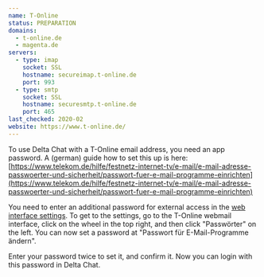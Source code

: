 ```yaml
---
name: T-Online
status: PREPARATION
domains: 
  - t-online.de
  - magenta.de
servers:
  - type: imap
    socket: SSL
    hostname: secureimap.t-online.de
    port: 993
  - type: smtp
    socket: SSL
    hostname: securesmtp.t-online.de
    port: 465
last_checked: 2020-02
website: https://www.t-online.de/
---
```


To use Delta Chat with a T-Online email address, you need an app password. A
(german) guide how to set this up is here:
[https://www.telekom.de/hilfe/festnetz-internet-tv/e-mail/e-mail-adresse-passwoerter-und-sicherheit/passwort-fuer-e-mail-programme-einrichten](https://www.telekom.de/hilfe/festnetz-internet-tv/e-mail/e-mail-adresse-passwoerter-und-sicherheit/passwort-fuer-e-mail-programme-einrichten)

You need to enter an additional password for external access in the [web
interface settings](https://email.t-online.de/pr?a=globalsettings.passwords).
To get to the settings, go to the T-Online webmail interface, click on the
wheel in the top right, and then click "Passwörter" on the left. You can now
set a password at "Passwort für E-Mail-Programme ändern".

Enter your password twice to set it, and confirm it. Now you can login with
this password in Delta Chat.

